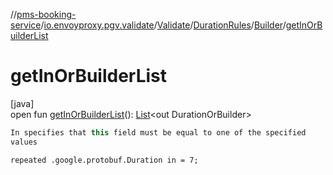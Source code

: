 //[pms-booking-service](../../../../../index.md)/[io.envoyproxy.pgv.validate](../../../index.md)/[Validate](../../index.md)/[DurationRules](../index.md)/[Builder](index.md)/[getInOrBuilderList](get-in-or-builder-list.md)

# getInOrBuilderList

[java]\
open fun [getInOrBuilderList](get-in-or-builder-list.md)(): [List](https://docs.oracle.com/en/java/javase/23/docs/api/java.base/java/util/List.html)&lt;out DurationOrBuilder&gt;

```kotlin
In specifies that this field must be equal to one of the specified
values

```
`repeated .google.protobuf.Duration in = 7;`